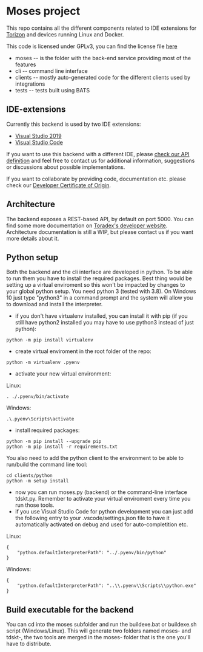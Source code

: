 # Moses project

This repo contains all the different components related to IDE extensions for [Torizon](https://www.toradex.com/operating-systems/torizon) and devices running Linux and Docker.

This code is licensed under GPLv3, you can find the license file [here](gpl-30.md)

- moses -- is the folder with the back-end service providing most of the features
- cli -- command line interface
- clients -- mostly auto-generated code for the different clients used by integrations
- tests -- tests built using BATS
## IDE-extensions

Currently this backend is used by two IDE extensions:
- [Visual Studio 2019](https://marketplace.visualstudio.com/items?itemName=Toradex.toradex-torizon-ccpp-support)
- [Visual Studio Code](https://marketplace.visualstudio.com/items?itemName=Toradex.torizon)

If you want to use this backend with a different IDE, please [check our API definition](moses/swagger.yaml) and feel free to contact us for additional information, suggestions or discussions about possible implementations.

If you want to collaborate by providing code, documentation etc. please check our [Developer Certificate of Origin](dco.txt).

## Architecture

The backend exposes a REST-based API, by default on port 5000.
You can find some more documentation on [Toradex's developer website](https://developer.toradex.com).
Architecture documentation is still a WIP, but please contact us if you want more details about it.


## Python setup

Both the backend and the cli interface are developed in python.
To be able to run them you have to install the required packages.
Best thing would be setting up a virtual enviroment so this won't be impacted by changes to your global python setup.
You need python 3 (tested with 3.8).
On Windows 10 just type "python3" in a command prompt and the system will allow you to download and install the interpreter.

* if you don't have virtualenv installed, you can install it with pip (if you still have python2 installed you may have to use python3 instead of just python):

```
python -m pip install virtualenv
```

* create virtual enviroment in the root folder of the repo:

```
python -m virtualenv .pyenv
```

* activate your new virtual environment:

Linux:

```
. ./.pyenv/bin/activate
```

Windows:

```
.\.pyenv\Scripts\activate
```

* install required packages:

```
python -m pip install --upgrade pip
python -m pip install -r requirements.txt
```

You also need to add the python client to the environment to be able to run/build the command line tool:

```
cd clients/python
python -m setup install
```

* now you can run moses.py (backend) or the command-line interface tdskt.py. Remember to activate your virtual enviroment every time you run those tools.
* if you use Visual Studio Code for python development you can just add the following entry to your .vscode/settings.json file to have it automatically activated on debug and used for auto-completition etc.

Linux:

```
{
    "python.defaultInterpreterPath": "../.pyenv/bin/python"
}
```

Windows:

```
{
    "python.defaultInterpreterPath": "..\\.pyenv\\Scripts\\python.exe"
}
```

## Build executable for the backend

You can cd into the moses subfolder and run the buildexe.bat or buildexe.sh script (Windows/Linux).
This will generate two folders named moses-<OS> and tdskt-<OS>, the two tools are merged in the moses-<OS> folder that is the one you'll have to distribute.
